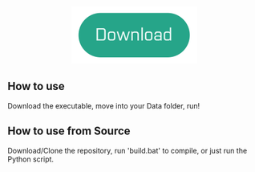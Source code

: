 <center>
<a href="https://github.com/lennihein/Lol-Data-Tool/raw/master/dist/LoL_Data_Tool.exe">
  <img src="/pages/download.png" alt="Download" height="114" width="251">
</a>
</center>

## How to use

Download the executable, move into your Data folder, run!

## How to use from Source

Download/Clone the repository, run 'build.bat' to compile, or just run the Python script.
